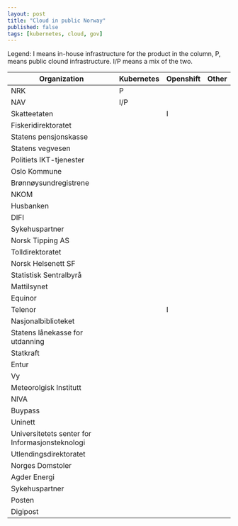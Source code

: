 ```yaml
---
layout: post
title: "Cloud in public Norway"
published: false
tags: [kubernetes, cloud, gov]
---
```


Legend: I means in-house infrastructure for the product in the column, P, means public clound infrastructure. I/P means a mix of the two.

| Organization                                    | Kubernetes | Openshift | Other |
| ----------------------------------------------- | ---------- | --------- | ----- |
| NRK                                             | P          |           |       |
| NAV                                             | I/P        |           |       |
| Skatteetaten                                    |            | I         |       |
| Fiskeridirektoratet                             |            |           |       |
| Statens pensjonskasse                           |            |           |       |
| Statens vegvesen                                |            |           |       |
| Politiets IKT-tjenester                         |            |           |       |
| Oslo Kommune                                    |            |           |       |
| Brønnøysundregistrene                           |            |           |       |
| NKOM                                            |            |           |       |
| Husbanken                                       |            |           |       |
| DIFI                                            |            |           |       |
| Sykehuspartner                                  |            |           |       |
| Norsk Tipping AS                                |            |           |       |
| Tolldirektoratet                                |            |           |       |
| Norsk Helsenett SF                              |            |           |       |
| Statistisk Sentralbyrå                          |            |           |       |
| Mattilsynet                                     |            |           |       |
| Equinor                                         |            |           |       |
| Telenor                                         |            | I         |       |
| Nasjonalbiblioteket                             |            |           |       |
| Statens lånekasse for utdanning                 |            |           |       |
| Statkraft                                       |            |           |       |
| Entur                                           |            |           |       |
| Vy                                              |            |           |       |
| Meteorolgisk Institutt                          |            |           |       |
| NIVA                                            |            |           |       |
| Buypass                                         |            |           |       |
| Uninett                                         |            |           |       |
| Universitetets senter for Informasjonsteknologi |            |           |       |
| Utlendingsdirektoratet                          |            |           |       |
| Norges Domstoler                                |            |           |       |
| Agder Energi                                    |            |           |       |
| Sykehuspartner                                  |            |           |       |
| Posten                                          |            |           |       |
| Digipost                                        |            |           |       |
